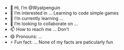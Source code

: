 - 👋 Hi, I’m @Wyatpenguin
- 👀 I’m interested in ... Learning to code simple games
- 🌱 I’m currently learning ... 
- 💞️ I’m looking to collaborate on ... 
- 📫 How to reach me ... Don't 
- 😄 Pronouns: ... 
- ⚡ Fun fact: ... None of my facts are paticularly fun

<!---
Wyatpenguin/Wyatpenguin is a ✨ special ✨ repository because its `README.md` (this file) appears on your GitHub profile.
You can click the Preview link to take a look at your changes.
--->
